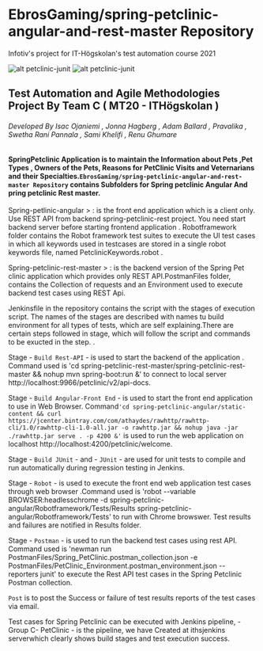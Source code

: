 #  EbrosGaming/spring-petclinic-angular-and-rest-master Repository
Infotiv's project for IT-Högskolan's test automation course 2021 
 
![alt petclinic-junit](git-res/infotiv.png) ![alt petclinic-junit](git-res/iths.png)


## Test Automation and Agile Methodologies Project By Team C ( MT20 - ITHögskolan )
###### Developed By Isac Ojaniemi , Jonna Hagberg , Adam Ballard , Pravalika , Swetha Rani Pannala , Sami Khelifi , Renu Ghumare


#### SpringPetclinic Application is to maintain the Information about Pets ,Pet Types , Owners of the Pets, Reasons for PetClinic Visits and Veternarians and their Specialties.```EbrosGaming/spring-petclinic-angular-and-rest-master Repository``` contains Subfolders for Spring petclinic Angular And pring petclinic Rest master. 

Spring-petlinic-angular > : is the front end application which is a client only. Use REST API from backend spring-petclinic-rest project. You need start backend server before starting frontend application . Robotframework folder  contains the Robot framework test suites to execute the UI test cases in which all keywords used in testcases are stored in a single robot keywords file, named PetclinicKeywords.robot . 

Spring-petclinic-rest-master > : is the backend version of the Spring Pet clinic application which provides only REST API.PostmanFiles folder, contains the Collection of requests and an Environment used to execute backend test cases using REST Api.

Jenkinsfile in the repository contains the script with the stages of execution script. The names of the stages are described with names tu build environment for all types of tests, which are self explaining.There are certain steps followed in stage, which will follow the script and commands to be exucted in the step. .

Stage  - ```Build Rest-API``` - is used to start the backend of the application . Command used is 'cd spring-petclinic-rest-master/spring-petclinic-rest-master && nohup mvn spring-boot:run &' to connect to local server http://localhost:9966/petclinic/v2/api-docs.

Stage  - ```Build Angular-Front End``` - is used to start the front end application to use in Web Browser. Command``` 'cd spring-petclinic-angular/static-content && curl https://jcenter.bintray.com/com/athaydes/rawhttp/rawhttp-cli/1.0/rawhttp-cli-1.0-all.jar -o rawhttp.jar && nohup java -jar ./rawhttp.jar serve . -p 4200 &' ```  is used to run the web application on localhost http://localhost:4200/petclinic/welcome.

Stage  - ```Build JUnit``` -  and - ```JUnit``` - are used for unit tests to compile and run automatically during regression testing in Jenkins.

Stage  - ```Robot``` - is used to execute the front end web application test cases through web browser .Command  used is 'robot --variable BROWSER:headlesschrome -d spring-petclinic-angular/Robotframework/Tests/Results spring-petclinic-angular/Robotframework/Tests' to run with Chrome browswer. Test results and failures are notified in Results folder.

Stage  - ```Postman``` - is used to run the backend test cases using rest API. Command used is 'newman run PostmanFiles/Spring_PetClinic.postman_collection.json -e PostmanFiles/PetClinic_Environment.postman_environment.json -- reporters junit' to execute the Rest API test cases in the Spring Petclinic Postman collection.

```Post``` is to post the Success or failure of test results reports of the test cases via email.

Test cases for Spring Petclinic can be executed with Jenkins pipeline, - Group C- PetClinic - is the pipeline, we have Created at ithsjenkins serverwhich clearly shows build stages and test execution success. 

